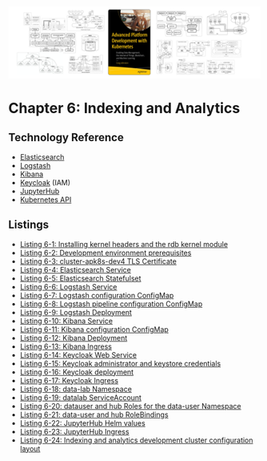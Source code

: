 [![Book Cover - Advanced Platform Development with Kubernetes: Enabling Data Management, the Internet of Things, Blockchain, and Machine Learning](../img/apk8s-banner-w.jpg)](https://imti.co/kubernetes-platform-book/)

# Chapter 6: Indexing and Analytics

## Technology Reference
- [Elasticsearch]
- [Logstash]
- [Kibana]
- [Keycloak] (IAM)
- [JupyterHub]
- [Kubernetes API]

## Listings

- [Listing 6-1: Installing kernel headers and the rdb kernel module](/chapter-06/InstallingKernelHeaders.txt)
- [Listing 6-2: Development environment prerequisites](/chapter-06/DevelopmentEnvironmentPrerequisites.txt)
- [Listing 6-3: cluster-apk8s-dev4 TLS Certificate](/chapter-06/cluster-apk8s-dev4/003-data/000-namespace/05-certs.yml)
- [Listing 6-4: Elasticsearch Service](/chapter-06/cluster-apk8s-dev4/003-data/030-elasticsearch/10-service.yml)
- [Listing 6-5: Elasticsearch Statefulset](/chapter-06/cluster-apk8s-dev4/003-data/030-elasticsearch/40-statefulset.yml)
- [Listing 6-6: Logstash Service](/chapter-06/cluster-apk8s-dev4/003-data/032-logstash/10-service.yml)
- [Listing 6-7: Logstash configuration ConfigMap](/chapter-06/cluster-apk8s-dev4/003-data/032-logstash/30-configmap-config.yml)
- [Listing 6-8: Logstash pipeline configuration ConfigMap](/chapter-06/cluster-apk8s-dev4/003-data/032-logstash/30-configmap-pipeline.yml)
- [Listing 6-9: Logstash Deployment](/chapter-06/cluster-apk8s-dev4/003-data/032-logstash/40-deployment.yml)
- [Listing 6-10: Kibana Service](/chapter-06/cluster-apk8s-dev4/003-data/034-kibana/10-service.yml)
- [Listing 6-11: Kibana configuration ConfigMap](/chapter-06/cluster-apk8s-dev4/003-data/034-kibana/20-configmap.yml)
- [Listing 6-12: Kibana Deployment](/chapter-06/cluster-apk8s-dev4/003-data/034-kibana/30-deployment.yml)
- [Listing 6-13: Kibana Ingress](/chapter-06/cluster-apk8s-dev4/003-data/034-kibana/50-ingress.yml)
- [Listing 6-14: Keycloak Web Service](/chapter-06/cluster-apk8s-dev4/003-data/005-keycloak/10-service.yml)
- [Listing 6-15: Keycloak administrator and keystore credentials](/chapter-06/cluster-apk8s-dev4/003-data/005-keycloak/15-secret.yml)
- [Listing 6-16: Keycloak deployment](/chapter-06/cluster-apk8s-dev4/003-data/005-keycloak/30-deployment.yml)
- [Listing 6-17: Keycloak Ingress](/chapter-06/cluster-apk8s-dev4/003-data/005-keycloak/50-ingress.yml)
- [Listing 6-18: data-lab Namespace](/chapter-06/cluster-apk8s-dev4/005-data-lab/000-namespace/00-namespace.yml)
- [Listing 6-19: datalab ServiceAccount](/chapter-06/cluster-apk8s-dev4/005-data-lab/000-namespace/05-serviceaccount.yml)
- [Listing 6-20: datauser and hub Roles for the data-user Namespace](/chapter-06/cluster-apk8s-dev4/005-data-lab/000-namespace/07-role.yml)
- [Listing 6-21: data-user and hub RoleBindings](/chapter-06/cluster-apk8s-dev4/005-data-lab/000-namespace/08-rolebinding.yml)
- [Listing 6-22: JupyterHub Helm values](/chapter-06/cluster-apk8s-dev4/003-data/100-jupterhub/values.yml)
- [Listing 6-23: JupyterHub Ingress](/chapter-06/cluster-apk8s-dev4/003-data/100-jupterhub/50-ingress.yml)
- [Listing 6-24: Indexing and analytics development cluster configuration layout](/chapter-06/ConfigLayout.txt)

[Kibana]: https://www.elastic.co/kibana
[Elasticsearch]: https://www.elastic.co/elasticsearch/
[JupyterHub]: https://jupyter.org/hub
[Logstash]: https://www.elastic.co/logstash
[Kubernetes API]: https://kubernetes.io/docs/concepts/overview/kubernetes-api/
[Keycloak]: https://www.keycloak.org/
